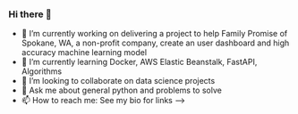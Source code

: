 ### Hi there 👋

- 🔭 I’m currently working on delivering a project to help Family Promise of Spokane, WA, a non-profit company, create an user dashboard and high accuracy machine learning model
- 🌱 I’m currently learning Docker, AWS Elastic Beanstalk, FastAPI, Algorithms
- 👯 I’m looking to collaborate on data science projects
- 💬 Ask me about general python and problems to solve
- 📫 How to reach me: See my bio for links
-->

